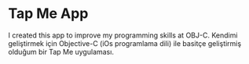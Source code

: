 # Tap Me App


I created this app to improve my programming skills at OBJ-C.
Kendimi geliştirmek için Objective-C (iOs programlama dili) ile basitçe geliştirmiş olduğum bir Tap Me uygulaması.
